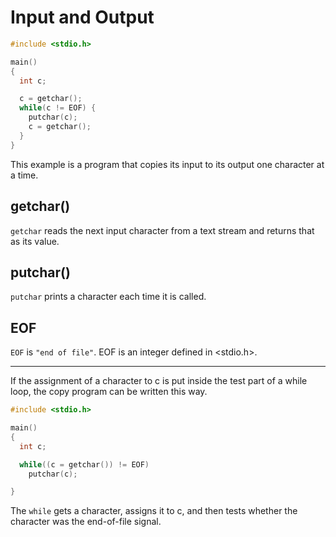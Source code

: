 # Input and Output

```c
#include <stdio.h>

main()
{
  int c;

  c = getchar();
  while(c != EOF) {
    putchar(c);
    c = getchar();
  }
}
```

This example is a program that copies its input to its output one character at a time.

## getchar()

`getchar` reads the next input character from a text stream and returns that as its value.

## putchar()

`putchar` prints a character each time it is called.


## EOF

`EOF` is  `"end of file"`. EOF is an integer defined in <stdio.h>.

---

If the assignment of a character to c is put inside the test part of a while loop, the copy program can be written this way.

```c
#include <stdio.h>

main()
{
  int c;

  while((c = getchar()) != EOF)
    putchar(c);

}
```
The `while` gets a character, assigns it to c, and then tests whether the character was the end-of-file signal.
